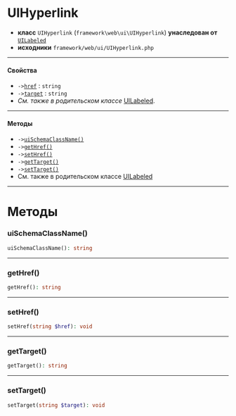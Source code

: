 # UIHyperlink

- **класс** `UIHyperlink` (`framework\web\ui\UIHyperlink`) **унаследован от** [`UILabeled`](https://github.com/jphp-group/wizard-framework/blob/master/wizard-web-ui/api-docs/classes/framework/web/ui/UILabeled.ru.md)
- **исходники** `framework/web/ui/UIHyperlink.php`

---

#### Свойства

- `->`[`href`](#prop-href) : `string`
- `->`[`target`](#prop-target) : `string`
- *См. также в родительском классе* [UILabeled](https://github.com/jphp-group/wizard-framework/blob/master/wizard-web-ui/api-docs/classes/framework/web/ui/UILabeled.ru.md).

---

#### Методы

- `->`[`uiSchemaClassName()`](#method-uischemaclassname)
- `->`[`getHref()`](#method-gethref)
- `->`[`setHref()`](#method-sethref)
- `->`[`getTarget()`](#method-gettarget)
- `->`[`setTarget()`](#method-settarget)
- См. также в родительском классе [UILabeled](https://github.com/jphp-group/wizard-framework/blob/master/wizard-web-ui/api-docs/classes/framework/web/ui/UILabeled.ru.md)

---
# Методы

<a name="method-uischemaclassname"></a>

### uiSchemaClassName()
```php
uiSchemaClassName(): string
```

---

<a name="method-gethref"></a>

### getHref()
```php
getHref(): string
```

---

<a name="method-sethref"></a>

### setHref()
```php
setHref(string $href): void
```

---

<a name="method-gettarget"></a>

### getTarget()
```php
getTarget(): string
```

---

<a name="method-settarget"></a>

### setTarget()
```php
setTarget(string $target): void
```